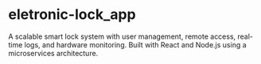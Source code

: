 # eletronic-lock_app
A scalable smart lock system with user management, remote access, real-time logs, and hardware monitoring. Built with React and Node.js using a microservices architecture.
